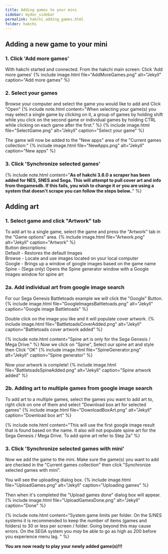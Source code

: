 ```yaml
---
title: Adding games to your mini
sidebar: mydoc_sidebar
permalink: hakchi_adding_games.html
folder: hakchi
---
```


## Adding a new game to your mini

### 1. Click 'Add more games'
With hakchi started and connected.
From the hakchi main screen:
Click 'Add more games'
{% include image.html file="AddMoreGames.png"  alt="Jekyll" caption="Add more games" %}

### 2. Select your games
Browse your computer and select the game you would like to add and Click "Open"
{% include note.html content="When selecting your game(s) you may select a single game by clicking on it, a group of games by holding shift while you click on the second game or individual games by holding CTRL while clicking on each game after the first." %}
{% include image.html file="SelectGame.png"  alt="Jekyll" caption="Select your game" %}

The game will now be added to the "New apps" area of the "Current games collection:"
{% include image.html file="NewApps.png"  alt="Jekyll" caption="New apps" %}

### 3. Click 'Synchronize selected games'  
{% include note.html content="**As of hakchi 3.8.0 a scraper has been added for NES, SNES and Sega.  This will attempt to pull cover art and info from thegamesdb.  If this fails, you wish to change it or you are using a system that doesn't scrape you can follow the steps below.**." %}


## Adding art

### 1. Select game and click "Artwork" tab
To add art to a single game, select the game and press the "Artwork" tab in the "Game options" area.
{% include image.html file="Artwork.png"  alt="Jekyll" caption="Artwork" %}  
  Button descriptions:  
    Default - Restores the default Images  
    Browse - Locate and use images located on your local computer  
    Google - Brings up a window of google images based on the game name  
    Spine - (Sega only) Opens the Spine generator window with a Google images window for spine art  

### 2a.  Add individual art from google image search
For our Sega Genesis Battletoads example we will click the "Google" Button.
{% include image.html file="GoogleImagesBattletoads.png"  alt="Jekyll" caption="Google image Battletoads" %}

Double click on the image you like and it will populate cover artwork.
{% include image.html file="BattletoadsCoverAdded.png"  alt="Jekyll" caption="Battletoads cover artwork added" %}

{% include note.html content="Spine art is only for the Sega Genesis / Mega Drive." %}
Now we click on "Spine", Select our spine art and style then Click "OK"
{% include image.html file="SpineGenerator.png"  alt="Jekyll" caption="Spine generator" %}

Now your artwork is complete!
{% include image.html file="BattletoadsSpineAdded.png"  alt="Jekyll" caption="Spine artwork added" %}

### 2b. Adding art to multiple games from google image search
To add art to a multiple games, select the games you want to add art to, right click on one of them and select "Download box art for selected games"
{% include image.html file="DownloadBoxArt.png"  alt="Jekyll" caption="Download box art" %}

{% include note.html content="This will use the first google image result that is found based on the name.  It also will not populate spine art for the Sega Genesis / Mega Drive.  To add spine art refer to Step 2a" %}

### 3. Click 'Synchronize selected games with mini'
Now we add the game to the mini.
Make sure the game(s) you want to add are checked in the "Current games collection" then click "Synchronize selected games with mini".

You will see the uploading dialog box.
{% include image.html file="UploadGames.png"  alt="Jekyll" caption="Uploading games" %}

Then when it's completed the "Upload games done" dialog box will appear.
{% include image.html file="UploadGamesDone.png"  alt="Jekyll" caption="Done" %}

{% include note.html content="System game limits per folder.  On the S/NES systems it is recommended to keep the number of items (games and folders) to 30 or less per screen / folder.  Going beyond this may cause errors.  On the SEGA system you *may* be able to go as high as 200 before you experience menu lag. " %}    
    
**You are now ready to play your newly added game(s)!!!**
